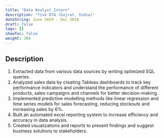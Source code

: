 ```yaml
---
title: "Data Analyst Intern"
description: "five OTA (Gujrat, India)"
dateString: June 2019 - Dec 2019
draft: false
tags: []
showToc: false
weight: 304
--- 
```

## Description

1. Extracted data from various data sources by writing optimized SQL queries.
2. Analyzed sales data by creating Tableau dashboards to track key performance indicators and understand the performance of different products, sales campaigns and channels for better decision-making.
3. Implemented predictive modelling methods like linear regression and time series models for sales forecasting, reducing stockouts and increasing sales by 6%.
4. Built an automated excel reporting system to increase efficiency and accuracy in data analysis.
5. Created visualizations and reports to present findings and suggest business solutions to stakeholders.


